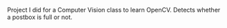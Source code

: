 

Project I did for a Computer Vision class to learn OpenCV. Detects whether a postbox is full or not.
